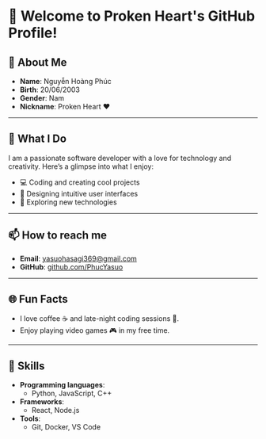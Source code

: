 # 👋 Welcome to Proken Heart's GitHub Profile!

## 📜 About Me
- **Name**: Nguyễn Hoàng Phúc
- **Birth**: 20/06/2003
- **Gender**: Nam
- **Nickname**: Proken Heart ❤️

---

## 🌟 What I Do
I am a passionate software developer with a love for technology and creativity. Here’s a glimpse into what I enjoy:
- 💻 Coding and creating cool projects
- 🎨 Designing intuitive user interfaces
- 🔧 Exploring new technologies

---

## 📫 How to reach me
- **Email**: [yasuohasagi369@gmail.com](mailto:yasuohasagi369@gmail.com)
- **GitHub**: [github.com/PhucYasuo](https://github.com/PhucYasuo)


---

## 🌐 Fun Facts
- I love coffee ☕ and late-night coding sessions 🌙.
- Enjoy playing video games 🎮 in my free time.

---

## 🚀 Skills
- **Programming languages**: 
  - Python, JavaScript, C++
- **Frameworks**: 
  - React, Node.js
- **Tools**: 
  - Git, Docker, VS Code
